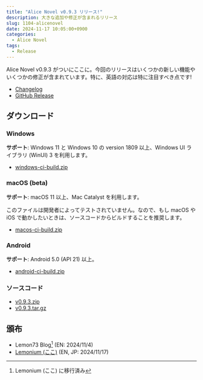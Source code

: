 ```yaml
---
title: "Alice Novel v0.9.3 リリース!"
description: 大きな追加や修正が含まれるリリース
slug: 1104-alicenovel
date: 2024-11-17 10:05:00+0900
categories:
  - Alice Novel
tags:
  - Release
---
```


Alice Novel v0.9.3 がついにここに。今回のリリースはいくつかの新しい機能やいくつかの修正が含まれています。特に、英語の対応は特に注目すべき点です!

- [Changelog](https://github.com/AliceNovel/AliceNovel/blob/v0.9.3/docs/CHANGELOG.md#v093)
- [GitHub Release](https://github.com/AliceNovel/AliceNovel/releases/tag/v0.9.3)

## ダウンロード

### Windows

**サポート**: Windows 11 と Windows 10 の version 1809 以上、Windows UI ライブラリ (WinUI) 3 を利用します。

- [windows-ci-build.zip](https://github.com/AliceNovel/AliceNovel/releases/download/v0.9.3/windows-ci-build.zip)

### macOS (beta)

**サポート**: macOS 11 以上、Mac Catalyst を利用します。

このファイルは開発者によってテストされていません。なので、もし macOS や iOS で動かしたいときは、ソースコードからビルドすることを推奨します。

- [macos-ci-build.zip](https://github.com/AliceNovel/AliceNovel/releases/download/v0.9.3/macos-ci-build.zip)

### Android

**サポート**: Android 5.0 (API 21) 以上。

- [android-ci-build.zip](https://github.com/AliceNovel/AliceNovel/releases/download/v0.9.3/android-ci-build.zip)

### ソースコード

- [v0.9.3.zip](https://github.com/AliceNovel/AliceNovel/archive/refs/tags/v0.9.3.zip)
- [v0.9.3.tar.gz](https://github.com/AliceNovel/AliceNovel/archive/refs/tags/v0.9.3.tar.gz)

## 頒布

- Lemon73 Blog[^new-website] (EN: 2024/11/4)
- [Lemonium (ここ)](./) (EN, JP: 2024/11/17)

[^new-website]: Lemonium (ここ) に移行済み
